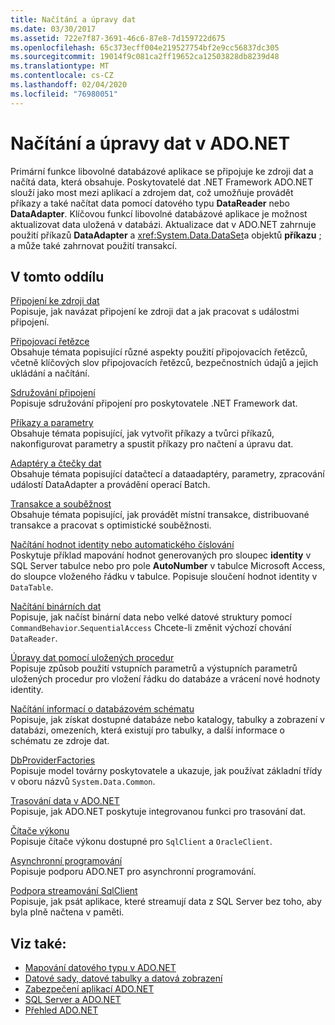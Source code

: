 ```yaml
---
title: Načítání a úpravy dat
ms.date: 03/30/2017
ms.assetid: 722e7f87-3691-46c6-87e8-7d159722d675
ms.openlocfilehash: 65c373ecff004e219527754bf2e9cc56837dc305
ms.sourcegitcommit: 19014f9c081ca2ff19652ca12503828db8239d48
ms.translationtype: MT
ms.contentlocale: cs-CZ
ms.lasthandoff: 02/04/2020
ms.locfileid: "76980051"
---
```

# <a name="retrieving-and-modifying-data-in-adonet"></a>Načítání a úpravy dat v ADO.NET
Primární funkce libovolné databázové aplikace se připojuje ke zdroji dat a načítá data, která obsahuje. Poskytovatelé dat .NET Framework ADO.NET slouží jako most mezi aplikací a zdrojem dat, což umožňuje provádět příkazy a také načítat data pomocí datového typu **DataReader** nebo **DataAdapter**. Klíčovou funkcí libovolné databázové aplikace je možnost aktualizovat data uložená v databázi. Aktualizace dat v ADO.NET zahrnuje použití příkazů **DataAdapter** a <xref:System.Data.DataSet>a objektů **příkazu** ; a může také zahrnovat použití transakcí.  
  
## <a name="in-this-section"></a>V tomto oddílu  
 [Připojení ke zdroji dat](connecting-to-a-data-source.md)  
 Popisuje, jak navázat připojení ke zdroji dat a jak pracovat s událostmi připojení.  
  
 [Připojovací řetězce](connection-strings.md)  
 Obsahuje témata popisující různé aspekty použití připojovacích řetězců, včetně klíčových slov připojovacích řetězců, bezpečnostních údajů a jejich ukládání a načítání.  
  
 [Sdružování připojení](connection-pooling.md)  
 Popisuje sdružování připojení pro poskytovatele .NET Framework dat.  
  
 [Příkazy a parametry](commands-and-parameters.md)  
 Obsahuje témata popisující, jak vytvořit příkazy a tvůrci příkazů, nakonfigurovat parametry a spustit příkazy pro načtení a úpravu dat.  
  
 [Adaptéry a čtečky dat](dataadapters-and-datareaders.md)  
 Obsahuje témata popisující datačtecí a dataadaptéry, parametry, zpracování událostí DataAdapter a provádění operací Batch.  
  
 [Transakce a souběžnost](transactions-and-concurrency.md)  
 Obsahuje témata popisující, jak provádět místní transakce, distribuované transakce a pracovat s optimistické souběžnosti.  
  
 [Načítání hodnot identity nebo automatického číslování](retrieving-identity-or-autonumber-values.md)  
 Poskytuje příklad mapování hodnot generovaných pro sloupec **identity** v SQL Server tabulce nebo pro pole **AutoNumber** v tabulce Microsoft Access, do sloupce vloženého řádku v tabulce. Popisuje sloučení hodnot identity v `DataTable`.  
  
 [Načítání binárních dat](retrieving-binary-data.md)  
 Popisuje, jak načíst binární data nebo velké datové struktury pomocí `CommandBehavior`.`SequentialAccess` Chcete-li změnit výchozí chování `DataReader`.  
  
 [Úpravy dat pomocí uložených procedur](modifying-data-with-stored-procedures.md)  
 Popisuje způsob použití vstupních parametrů a výstupních parametrů uložených procedur pro vložení řádku do databáze a vrácení nové hodnoty identity.  
  
 [Načítání informací o databázovém schématu](retrieving-database-schema-information.md)  
 Popisuje, jak získat dostupné databáze nebo katalogy, tabulky a zobrazení v databázi, omezeních, která existují pro tabulky, a další informace o schématu ze zdroje dat.  
  
 [DbProviderFactories](dbproviderfactories.md)  
 Popisuje model továrny poskytovatele a ukazuje, jak používat základní třídy v oboru názvů `System.Data.Common`.  
  
 [Trasování data v ADO.NET](data-tracing.md)  
 Popisuje, jak ADO.NET poskytuje integrovanou funkci pro trasování dat.  
  
 [Čítače výkonu](performance-counters.md)  
 Popisuje čítače výkonu dostupné pro `SqlClient` a `OracleClient`.  
  
 [Asynchronní programování](asynchronous-programming.md)  
 Popisuje podporu ADO.NET pro asynchronní programování.  
  
 [Podpora streamování SqlClient](sqlclient-streaming-support.md)  
 Popisuje, jak psát aplikace, které streamují data z SQL Server bez toho, aby byla plně načtena v paměti.  
  
## <a name="see-also"></a>Viz také:

- [Mapování datového typu v ADO.NET](data-type-mappings-in-ado-net.md)
- [Datové sady, datové tabulky a datová zobrazení](./dataset-datatable-dataview/index.md)
- [Zabezpečení aplikací ADO.NET](securing-ado-net-applications.md)
- [SQL Server a ADO.NET](./sql/index.md)
- [Přehled ADO.NET](ado-net-overview.md)

